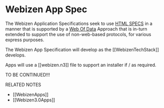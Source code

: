 # Webizen App Spec

The Webizen Application Specifications seek to use [HTML SPECS](HTML%20SPECS.md) in a manner that is supported by a [Web Of Data](https://www.w3.org/2013/data/) Approach that is in-turn extended to support the use of non-web-based protocols, for various express purposes.

The Webizen App Specification will develop as the [[WebizenTechStack]] develops.  

Apps will use a [[webizen.n3]] file to support an installer if / as required. 

TO BE CONTINUED!!! 


RELATED NOTES

- [[WebizenApps]]
- [[Webizen3.0Apps]]

